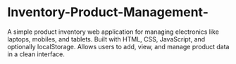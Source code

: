 # Inventory-Product-Management-
A simple product inventory web application for managing electronics like laptops, mobiles, and tablets. Built with HTML, CSS, JavaScript, and optionally localStorage. Allows users to add, view, and manage product data in a clean interface.
